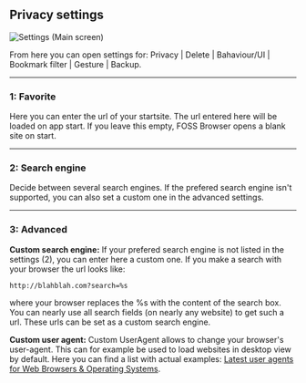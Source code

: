 ## Privacy settings

![Settings (Main screen)](https://github.com/scoute-dich/browser/blob/master/wiki/screenshots/settings_main.png)

From here you can open settings for: Privacy | Delete | Bahaviour/UI | Bookmark filter | Gesture | Backup.

----

### 1: Favorite

Here you can enter the url of your startsite. The url entered here will be loaded on app start. If you leave this empty, FOSS Browser opens a blank site on start.

----

### 2: Search engine

Decide between several search engines. If the prefered search engine isn't supported, you can also set a custom one in the advanced settings.

----

### 3: Advanced

__Custom search engine:__ If your prefered search engine is not listed in the settings (2), you can enter here a custom one. If you make a search with your browser the url looks like:

`http://blahblah.com?search=%s`

where your browser replaces the %s with the content of the search box. You can nearly use all search fields (on nearly any website) to get such a url. These urls can be set as a custom search engine.

__Custom user agent:__ Custom UserAgent allows to change your browser's user-agent. This can for example be used to load websites in desktop view by default. Here you can find a list with actual examples: [Latest user agents for Web Browsers & Operating Systems](https://www.whatismybrowser.com/guides/the-latest-user-agent/).
